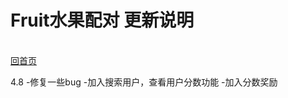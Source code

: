 Fruit水果配对 更新说明
====

<br>[回首页](https://schlibra.github.io/Stars-Studios/)

4.8 
-修复一些bug
-加入搜索用户，查看用户分数功能
-加入分数奖励

